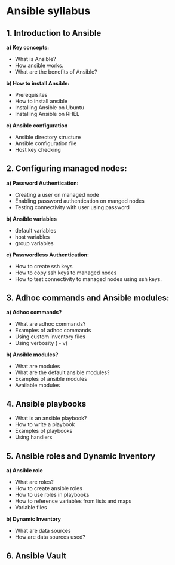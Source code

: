 # **Ansible syllabus**

## 1. Introduction to Ansible
**a) Key concepts:**
- What is Ansible?
- How ansible works.
- What are the benefits of Ansible?

**b) How to install Ansible:**
- Prerequisites
- How to install ansible
- Installing Ansible on Ubuntu
- Installing Ansible on RHEL

**c) Ansible configuration**
- Ansible directory structure
- Ansible configuration file
- Host key checking

## 2. Configuring managed nodes:
 **a) Password Authentication:**
- Creating a user on managed node
- Enabling password authentication on manged nodes
- Testing connectivity with user using password

**b) Ansible variables**
- default variables
- host variables
- group variables

**c) Passwordless Authentication:**
- How to create ssh keys
- How to copy ssh keys to managed nodes
- How to test connectivity to managed nodes using ssh keys.

## 3. Adhoc commands and Ansible modules:
**a) Adhoc commands?**
- What are adhoc commands?
- Examples of adhoc commands
- Using custom inventory files
- Using verbosity ( - v)

**b) Ansible modules?**
- What are modules
- What are the default ansible modules?
- Examples of ansible modules
- Available modules

## 4. Ansible playbooks
- What is an ansible playbook?
- How to write a playbook
- Examples of playbooks
- Using handlers

## 5. Ansible roles and Dynamic Inventory
**a) Ansible role**
- What are roles?
- How to create ansible roles
- How to use roles in playbooks
- How to reference variables from lists and maps
- Variable files

**b) Dynamic Inventory**
- What are data sources
- How are data sources used?

## 6. Ansible Vault

